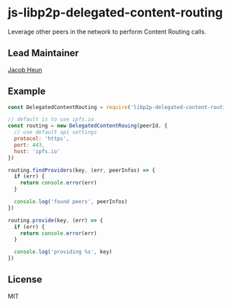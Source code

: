# js-libp2p-delegated-content-routing

Leverage other peers in the network to perform Content Routing calls.

## Lead Maintainer

[Jacob Heun](https://github.com/jacobheun)

## Example

```js
const DelegatedContentRouting = require('libp2p-delegated-content-routing')

// default is to use ipfs.io
const routing = new DelegatedContentRouing(peerId, {
  // use default api settings
  protocol: 'https',
  port: 443,
  host: 'ipfs.io'
})

routing.findProviders(key, (err, peerInfos) => {
  if (err) {
    return console.error(err)
  }

  console.log('found peers', peerInfos)
})

routing.provide(key, (err) => {
  if (err) {
    return console.error(err)
  }

  console.log('providing %s', key)
})
```

## License

MIT
